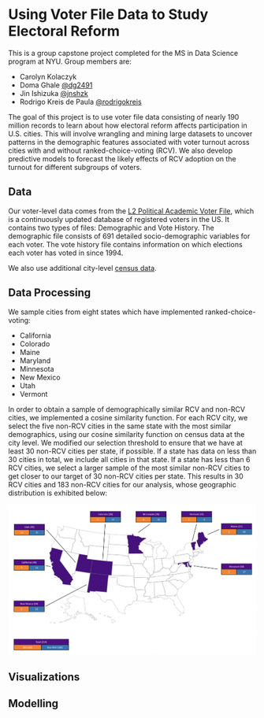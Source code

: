 # Using Voter File Data to Study Electoral Reform
This is a group capstone project completed for the MS in Data Science program at NYU. Group members are:
* Carolyn Kolaczyk
* Doma Ghale [@dg2491](https://github.com/dg2491)
* Jin Ishizuka [@jnshzk](https://github.com/jnshzk)
* Rodrigo Kreis de Paula [@rodrigokreis](https://github.com/rodrigokreis)

The goal of this project is to use voter file data consisting of nearly 190 million records to learn about how electoral reform affects participation in U.S. cities. This will involve wrangling and mining large datasets to uncover patterns in the demographic features associated with voter turnout across cities with and without ranked-choice-voting (RCV). We also develop predictive models to forecast the likely effects of RCV adoption on the turnout for different subgroups of voters.

## Data
Our voter-level data comes from the [L2 Political Academic Voter File](https://l2-data.com/datamapping/), which is a continuously updated database of registered voters in the US. It contains two types of files: Demographic and Vote History. The demographic file consists of 691 detailed socio-demographic variables for each voter. The vote history file contains information on which elections each voter has voted in since 1994.

We also use additional city-level [census data](https://simplemaps.com/data/us-cities). 

## Data Processing
We sample cities from eight states which have implemented ranked-choice-voting: 
* California
* Colorado
* Maine
* Maryland
* Minnesota
* New Mexico
* Utah
* Vermont

In order to obtain a sample of demographically similar RCV and non-RCV cities, we implemented a cosine similarity function. For each RCV city, we select the five non-RCV cities in the same state with the most similar demographics, using our cosine similarity function on census data at the city level. We modified our selection threshold to ensure that we have at least 30 non-RCV cities per state, if possible. If a state has data on less than 30 cities in total, we include all cities in that state. If a state has less than 6 RCV cities, we select a larger sample of the most similar non-RCV cities to get closer to our target of 30 non-RCV cities per state. This results in 30 RCV cities and 183 non-RCV cities for our analysis, whose geographic distribution is exhibited below:

![image](./map.png)
 

## Visualizations

## Modelling

